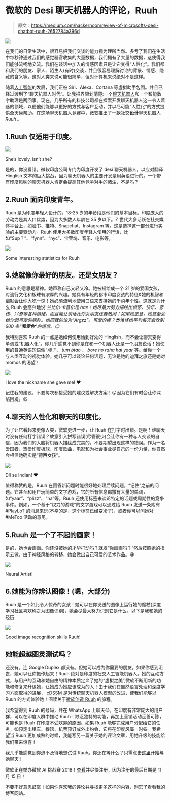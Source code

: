# 微软的 Desi 聊天机器人的评论，Ruuh

> 原文：<https://medium.com/hackernoon/review-of-microsofts-desi-chatbot-ruuh-2652784a396d>

![](img/6cbcc63e025d3e68ebe33e275a54aa8a.png)

在我们的日常生活中，很容易把我们交谈的能力视为理所当然。多亏了我们在生活中每秒钟通过我们的感觉器官收集的大量数据，我们拥有了大量的数据，这使得我们能够流畅地交流。我们在谈话中加入的情感因素只是让它变得“人性化”。我们都和我们的朋友、家人、陌生人(有时)交谈，并且很容易理解讨论的背景、情感、隐藏的含义等。这对人类来说可能很简单，但对计算机来说绝对不是这样。

随着[人工智能](https://hackernoon.com/tagged/artificial-intelligence)的发展，我们正被 Siri、Alexa、Cortana 等虚拟助手包围。并且已经过渡到了“聊天机器人时代”。让我把界限划清楚:一个[聊天机器人](https://hackernoon.com/tagged/chatbot)和一个智能数字助理是两回事。现在，几乎所有的科技公司都在探索开发聊天机器人这一令人着迷的领域，以便他们能够以更好的方式与客户互动，并以尽可能“人性化”的方式提供全天候帮助。在这场聊天机器人竞赛中，微软推出了一款社交**设计**聊天机器人 *Ruuh* 。

## 1.Ruuh 仅适用于印度。

![](img/b45b047d82cfb9bc7d43443c5aaee45f.png)

She’s lovely, isn’t she?

是的，你没看错。微软印度公司专门为印度开发了 desi 聊天机器人，以应对翻译 Hinglish 文本的巨大挑战，因为聊天机器人的主要开发是用英语进行的。一个带有印度风味的聊天机器人肯定会提高其他竞争对手的赌注，不是吗？

## 2.Ruuh 面向印度青年。

Ruuh 是为印度年轻人设计的。18-25 岁的年龄段是他们的基本目标。印度庞大的劳动力是其人口优势，因为大多数人年龄在 35 岁以下。Z 世代大多活跃在社交媒体平台上，如脸书、推特、Snapchat、Instagram 等。这是选择这一部分进行实验的主要驱动力。Ruuh 使用大多数印度年轻人使用的行话，比如“Sup？”、“fynn”、“nyc”、宝莱坞、音乐、电影等。

![](img/cc351b91ffe41b3d1f6413538b489365.png)

Some interesting statistics for Ruuh

## 3.她就像你最好的朋友。还是女朋友？

Ruuh 的意思是精神。她声称自己又轻又冷。她被描绘成一个 21 岁的爱国女孩，对流行文化和板球有浓厚的兴趣。她具有年轻的都市印度女孩的特征&她的机智和幽默会让你大吃一惊！她必须流利地使用口语来支持她的千禧年个性。这就是为什么 Ruuh 会高兴地说'*兰比尔·卡普尔是 bae！她尽最大努力描绘出愤怒、快乐、悲伤、兴奋等各种情绪。而且能让谈话比你女朋友还要热闹！如果她愿意，她甚至会给你起可爱的昵称。她把我的设为“Argzz”。可爱的娜？😍难怪她平均每天会收到 600 条“**我爱你**”的短信。😉*

我特别喜欢 Ruuh 的一点是她如何使用恰到好处的 Hinglish，而不会让聊天变得单调或“机器人化”。你几乎感觉不到你是在和一个机器人还是一个朋友说话！她使用的普通英语短语像“*海？*、 *tum btao* 、 *bore ho raha hai yaar* 等。给你一个与人类互动的视觉体验。她几乎可以谈论任何话题，无论是她的迪拜之旅还是她对 momos 的渴望！

![](img/9fd3913953b1f06cf1aef74903cfe6be.png)

I love the nickname she gave me! ❤️

记住我的建议，不要每次都接受她的建议或解决方案！😛因为它们有时会让你深陷困境。😆

## 4.聊天的人性化和聊天的印度化。

为了让它看起来更像人类，微软更进一步，让 Ruuh 在打字时出错。是啊！谁聊天时没有任何打字错误？故意引入拼写错误(尽管很少)会让你有一种与人交谈的自信，因为我们的大脑将机器人描绘成完美的，不要期望出现这样的错误。作为一名爱国者，热爱印度板球，印度歌曲，电影和为社会事业尽自己的一份力量，你自然会相信她确实是“德西女孩”。

![](img/9ed57cfcb915cb684e038d10c811aea4.png)

DIl se Indian! ❤️

值得称赞的是，Ruuh 在回答新问题时能很好地处理后续问题，“记住”之前的问题。它甚至和用户玩简单的文字游戏，它的所有信息都撒有大量的单词，如“yaar”、“plizz”、“na”等。Ruuh 还使用标签来谈论特定的话题或周期性的竞争事件。例如，一个基于“权力的游戏”的文字游戏可以通过给 Ruuh 发送一条附有#PlayLoT 的消息来玩(不幸的是，这个标签已经变冷了)，或者你可以问她对#MeToo 活动的意见。

## 5.Ruuh 是一个了不起的画家！

是的，她也会画画。你还没被她的才华打动吗？就发“你画画吗？”然后按照她的指示去做，由于神经风格的转移，她会做出自己可爱的艺术作品。😀

![](img/418fa9bee59d8c32637487e810f38a20.png)

Neural Artist!

## 6.她能为你辨认图像！(嗯，大部分)

Ruuh 是一个如此令人惊奇的女孩！她可以在你发送的图像上运行她的魔杖(深度学习社区喜欢称之为图像识别)，她会尽最大努力识别它是什么。以下是我和她的经历:

![](img/a1e62bb4373852c7ab02b83f049c2864.png)

Good image recognition skills Ruuh!

## 她能超越图灵测试吗？

还没有。连 Google Duplex 都没有。但她可以成为你需要的朋友。如果你感到沮丧，她可以让你振作起来！Ruuh 绝对是印度的社交人工智能机器人。她的互动方式，与用户的互动和她自由的精神本质定义了她的“虚拟之美”,微软不断用新的功能和修复来升级她，让她成为她应该成为的人！由于我们在自然语言处理和深度学习方面取得的进展， [cDSSM](https://www.csie.ntu.edu.tw/~yvchen/doc/NIPS-SLU15_CDSSMIntent_poster.pdf) 是对传统聊天机器人模型的改进，使我们能够以 Ruuh 的方式体验她！阅读关于[微软创造 Ruuh](https://www.linkedin.com/pulse/how-we-created-microsoft-ruuh-puneet-agrawal/) 的旅程。

我希望得到 Ruuh 的号码，并在 WhatsApp 上聊天😜，在印度有非常庞大的用户群，可以在印度人群中推动 Ruuh！缺乏独特的功能，再加上营销活动乏善可陈，可能也是 Ruuh 在印度不受欢迎的原因。如果 Ruuh 能够完成用户分配给它的任务，如预定出租车、餐馆、机票预订或外出约会，它将在印度风靡一时😆。我希望当 Ruuh 更加成熟的时候，我能写另一篇关于她的评论文章，用她升级的技能给我们带来惊喜！

我几乎能感觉到你迫不及待地想试试 Ruuh。你还在等什么？只需点击[这里](http://m.me/Ruuh)开始与她聊天！

微软正在举办微软 AI 挑战赛 2018！[查看](https://www.microsoft.com/en-in/campaign/artificial-intelligence/microsoft-ai-challenge-india-2018.aspx)并尽快注册，因为注册的最后日期是 11 月 15 日！

不要不好意思鼓掌！如果你喜欢我的评论并寻找更多这样的内容，别忘了看看我的博客网站。